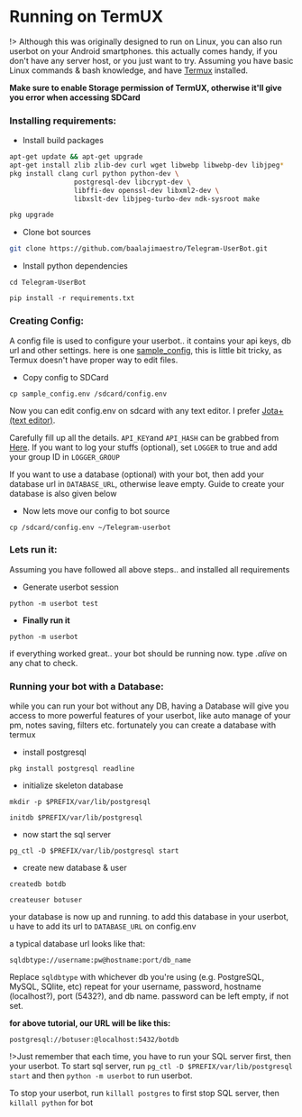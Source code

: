# Running on TermUX

!> Although this was originally designed to run on Linux, you can also run userbot on your Android smartphones. this actually comes handy, if you don't have any server host, or you just want to try. Assuming you have basic Linux commands & bash knowledge, and have [Termux](https://play.google.com/store/apps/details?id=com.termux) installed.

**Make sure to enable Storage permission of TermUX, otherwise it'll give you error when accessing SDCard**

### Installing requirements:
- Install build packages

```sh
apt-get update && apt-get upgrade
apt-get install zlib zlib-dev curl wget libwebp libwebp-dev libjpeg*
pkg install clang curl python python-dev \
                postgresql-dev libcrypt-dev \
                libffi-dev openssl-dev libxml2-dev \
                libxslt-dev libjpeg-turbo-dev ndk-sysroot make
```

```sh
pkg upgrade
```

- Clone bot sources

```sh
git clone https://github.com/baalajimaestro/Telegram-UserBot.git
```

- Install python dependencies

```
cd Telegram-UserBot
```

```
pip install -r requirements.txt
```

### Creating Config:
A config file is used to configure your userbot.. it contains your api keys, db url and other settings. here is one [sample_config](https://raw.githubusercontent.com/RaphielGang/Telegram-UserBot/master/sample_config.env), this is little bit tricky, as Termux doesn't have proper way to edit files.

- Copy config to SDCard

```
cp sample_config.env /sdcard/config.env
```

Now you can edit config.env on sdcard with any text editor. I prefer [Jota+ (text editor)](https://play.google.com/store/apps/details?id=jp.sblo.pandora.jota.plus).

Carefully fill up all the details. `API_KEY`and `API_HASH` can be grabbed from [Here](https://my.telegram.org/apps). If you want to log your stuffs (optional), set `LOGGER` to true and add your group ID in `LOGGER_GROUP`

If you want to use a database (optional) with your bot, then add your database url in `DATABASE_URL`, otherwise leave empty. Guide to create your database is also given below

- Now lets move our config to bot source

```
cp /sdcard/config.env ~/Telegram-userbot
```

### Lets run it:
Assuming you have followed all above steps.. and installed all requirements

- Generate userbot session

```
python -m userbot test
```

- **Finally run it**

```
python -m userbot
```

if everything worked great.. your bot should be running now. type _.alive_ on any chat to check.

### Running your bot with a Database:
while you can run your bot without any DB, having a Database will give you access to more powerful features of your userbot, like auto manage of your pm, notes saving, filters etc.
fortunately you can create a database with termux

- install postgresql

```
pkg install postgresql readline
```

- initialize skeleton database

```
mkdir -p $PREFIX/var/lib/postgresql
```

```
initdb $PREFIX/var/lib/postgresql
```

- now start the sql server

```
pg_ctl -D $PREFIX/var/lib/postgresql start
```

- create new database & user

```
createdb botdb
```

```
createuser botuser
```

your database is now up and running. to add this database in your userbot, u have to add its url to `DATABASE_URL` on config.env

a typical database url looks like that:

```
sqldbtype://username:pw@hostname:port/db_name
```

Replace `sqldbtype` with whichever db you're using (e.g. PostgreSQL, MySQL, SQlite, etc) repeat for your username, password, hostname (localhost?), port (5432?), and db name. password can be left empty, if not set.

**for above tutorial, our URL will be like this:**

```
postgresql://botuser:@localhost:5432/botdb
```

!>Just remember that each time, you have to run your SQL server first, then your userbot. To start sql server, run `pg_ctl -D $PREFIX/var/lib/postgresql start` and then `python -m userbot` to run userbot.

To stop your userbot, run `killall postgres` to first stop SQL server, then `killall python` for bot